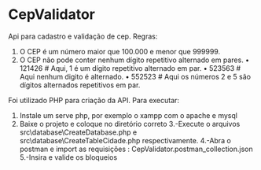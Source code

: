 # CepValidator

Api para cadastro e validação de cep.
Regras:
1. O CEP é um número maior que 100.000 e menor que 999999.
2. O CEP não pode conter nenhum dígito repetitivo alternado em pares.
• 121426 # Aqui, 1 é um dígito repetitivo alternado em par.
• 523563 # Aqui nenhum digito é alternado.
• 552523 # Aqui os números 2 e 5 são dígitos alternados repetitivos em par.

Foi utilizado PHP para criação da API.
Para executar:
1. Instale um serve php, por exemplo o xampp com o apache e mysql
2. Baixe o projeto e coloque no diretório correto
3.-Execute o arquivos src\database\CreateDatabase.php e src\database\CreateTableCidade.php respectivamente.
4.-Abra o postman e import as requisições : CepValidator.postman_collection.json
5.-Insira e valide os bloqueios
